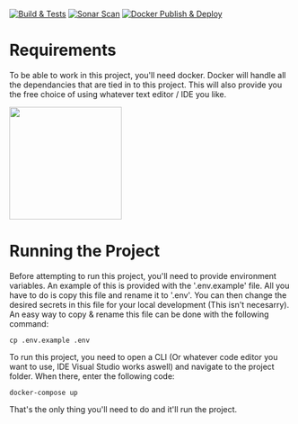 [![Build & Tests](https://github.com/Zuyd-Team-F/project-ruilwinkel-vaals/actions/workflows/build-tests.yml/badge.svg?branch=development)](https://github.com/Zuyd-Team-F/project-ruilwinkel-vaals/actions/workflows/build-tests.yml)
[![Sonar Scan](https://github.com/Zuyd-Team-F/project-ruilwinkel-vaals/actions/workflows/sonar.yml/badge.svg)](https://github.com/Zuyd-Team-F/project-ruilwinkel-vaals/actions/workflows/sonar.yml)
[![Docker Publish & Deploy](https://github.com/Zuyd-Team-F/project-ruilwinkel-vaals/actions/workflows/docker-publish-deploy.yml/badge.svg?branch=main)](https://github.com/Zuyd-Team-F/project-ruilwinkel-vaals/actions/workflows/docker-publish-deploy.yml)

# Requirements

To be able to work in this project, you'll need docker. Docker will handle all the dependancies that are tied in to this project. This will also provide you the free choice of using whatever text editor / IDE you like.

[<img src="https://ms-azuretools.gallerycdn.vsassets.io/extensions/ms-azuretools/vscode-docker/1.12.1/1618259060082/Microsoft.VisualStudio.Services.Icons.Default" width="200">](https://www.docker.com/products/docker-desktop)

# Running the Project

Before attempting to run this project, you'll need to provide environment variables. An example of this is provided with the '.env.example' file. All you have to do is copy this file and rename it to '.env'. You can then change the desired secrets in this file for your local development (This isn't necesarry). An easy way to copy & rename this file can be done with the following command:

```console
cp .env.example .env
```

To run this project, you need to open a CLI (Or whatever code editor you want to use, IDE Visual Studio works aswell) and navigate to the project folder. When there, enter the following code:

```console
docker-compose up
```

That's the only thing you'll need to do and it'll run the project.
